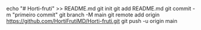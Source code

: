 echo "# Horti-fruti" >> README.md 
git init 
git add README.md 
git commit -m "primeiro commit" 
git branch -M main 
git remote add origin https://github.com/HortiFrutiMD/Horti-fruti.git
 git push -u origin main
